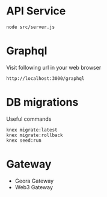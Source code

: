 API Service
===

```
node src/server.js
```

Graphql
===

Visit following url in your web browser

```
http://localhost:3000/graphql
```

DB migrations
===

Useful commands

```
knex migrate:latest
knex migrate:rollback
knex seed:run
```

Gateway
===

- Geora Gateway
- Web3 Gateway
